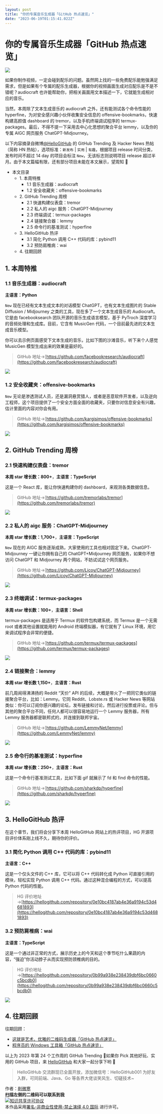 ```yaml
---
layout: post
title: "你的专属音乐生成器「GitHub 热点速览」"
date: "2023-06-19T01:15:41.022Z"
---
```

你的专属音乐生成器「GitHub 热点速览」
======================

![](https://img2023.cnblogs.com/blog/759200/202306/759200-20230618205708812-1235840189.jpg)

如果你制作视频，一定会碰到配乐的问题。虽然网上找的一些免费配乐能勉强满足需求，但是如果有个专属的配乐生成器，根据你的视频画面生成对应配乐是不是不错呢？audiocraft 也许能帮助你，把相关画面用文本描述一下，它就能生成相对应的音乐。

当然，本周除了文本生成音乐的 audiocraft 之外，还有能测试各个命令性能的 hyperfine，为对安全感兴趣小伙伴收集安全信息的 offensive-bookmarks，快速构建高颜值 dashboard 的 tremor，以及手机终端调试程序的 termux-packages。最后，不得不提一下采用去中心化思想的聚合平台 lemmy，以及你的专属 AIGC 网页服务 ChatGPT-Midjourney。

以下内容摘录自微博[@HelloGitHub](https://www.weibo.com/hellogithub/) 的 GitHub Trending 及 Hacker News 热帖（简称 HN 热帖），选项标准：`新发布` | `实用` | `有趣`，根据项目 release 时间分类，发布时间不超过 14 day 的项目会标注 `New`，无该标志则说明项目 release 超过半月。由于本文篇幅有限，还有部分项目未能在本文展示，望周知 🌝

*   本文目录
    *   1\. 本周特推
        *   1.1 音乐生成器：audiocraft
        *   1.2 安全收藏夹：offensive-bookmarks
    *   2\. GitHub Trending 周榜
        *   2.1 快速构建仪表盘：tremor
        *   2.2 私人的 aigc 服务：ChatGPT-Midjourney
        *   2.3 终端调试：termux-packages
        *   2.4 链接聚合器：lemmy
        *   2.5 命令行的基准测试：hyperfine
    *   3\. HelloGitHub 热评
        *   3.1 简化 Python 调用 C++ 代码的库：pybind11
        *   3.2 预防肩椎病：wai
    *   4\. 往期回顾

1\. 本周特推
--------

### 1.1 音乐生成器：audiocraft

**主语言：Python**

`New` 现在已经有文本生成文本的对话模型 ChatGPT，也有文本生成图片的 Stable Diffusion / Midjourney 之类的工具，现在多了一个文本生成音乐的 Audiocraft。它是由 facebooksearch 团队开源的音乐生成语言模型，基于 PyTroch 深度学习的音频处理和生成库。目前，它含有 MusicGen 代码，一个目前最先进的文本生成音乐模型。

你可以去示例页面感受下文本生成的音乐，比如下图的沙滩音乐，听下来个人感觉 MusicGen 模型生成出来的效果是最好的。

> GitHub 地址→[https://github.com/facebookresearch/audiocraft](https://github.com/facebookresearch/audiocraft)

![](https://img2023.cnblogs.com/blog/759200/202306/759200-20230618205625207-1236790475.png)

### 1.2 安全收藏夹：offensive-bookmarks

`New` 无论是渗透测试人员，还是漏洞悬赏猎人，或者是恶意软件开发者，以及逆向工程师，这个项目提供了一个安全方面全面的收藏夹，只要你对信息安全有兴趣，估计里面的内容对你会有用。

> GitHub 地址→[https://github.com/kargisimos/offensive-bookmarks](https://github.com/kargisimos/offensive-bookmarks)

![](https://img2023.cnblogs.com/blog/759200/202306/759200-20230618205629732-1864608265.png)

2\. GitHub Trending 周榜
----------------------

### 2.1 快速构建仪表盘：tremor

**本周 star 增长数：800+**，**主语言：TypeScript**

这是一个 React 库，能让你快速构建你的 dashboard，来观测各类数据信息。

> GitHub 地址→[https://github.com/tremorlabs/tremor](https://github.com/tremorlabs/tremor)

![](https://img2023.cnblogs.com/blog/759200/202306/759200-20230618205634063-1965298257.png)

### 2.2 私人的 aigc 服务：ChatGPT-Midjourney

**本周 star 增长数：1,700+**，**主语言：TypeScript**

`New` 现在的 AIGC 服务逐渐成熟，大家使用的工具也相对固定下来。ChatGPT-Midjourney 一键让你拥有自己的 ChatGPT+Midjourney 网页服务，如果你不想访问 ChatGPT 和 Midjourney 两个网站，不妨试试这个网页服务。

> GitHub 地址→[https://github.com/Licoy/ChatGPT-Midjourney](https://github.com/Licoy/ChatGPT-Midjourney)

![](https://img2023.cnblogs.com/blog/759200/202306/759200-20230618205638757-123553083.png)

### 2.3 终端调试：termux-packages

**本周 star 增长数：100+**，**主语言：Shell**

termux-packages 是适用于 Termux 的软件包构建系统，而 Termux 是一个无需 root 或者其他设置就能用的 Android 终端模拟器，有它就有了 Linux 环境，用它来调试程序会非常的便捷。

> GitHub 地址→[https://github.com/termux/termux-packages](https://github.com/termux/termux-packages)

![](https://img2023.cnblogs.com/blog/759200/202306/759200-20230618205643294-1634056249.png)

### 2.4 链接聚合：lemmy

**本周 star 增长数 1,150+**，**主语言：Rust**

前几周闹得沸沸扬的 Reddit “天价” API 的后续，大概是带火了一把同它类似的链接聚合平台，比如：Lemmy。它同 Reddit、Lobste.rs 或 Hacker News 等网站类似：你可以订阅你感兴趣的论坛，发布链接和讨论，然后进行投票或评论。但与其他的聚合平台不同，任何人都可以很容易地运行一个 Lemmy 服务器，所有 Lemmy 服务器都是联邦式的，并连接到联邦宇宙。

> GitHub 地址→[https://github.com/LemmyNet/lemmy](https://github.com/LemmyNet/lemmy)

![](https://img2023.cnblogs.com/blog/759200/202306/759200-20230618205647782-84608382.jpg)

### 2.5 命令行的基准测试：hyperfine

**本周 star 增长数：250+**，**主语言：Rust**

这是一个命令行基准测试工具，比如下面 gif 就展示了 fd 和 find 命令的性能。

> GitHub 地址→[https://github.com/sharkdp/hyperfine](https://github.com/sharkdp/hyperfine)

![](https://img2023.cnblogs.com/blog/759200/202306/759200-20230618205651743-1850661213.gif)

3\. HelloGitHub 热评
------------------

在这个章节，我们将会分享下本周 HelloGitHub 网站上的热评项目，HG 开源项目评价体系刚上线不久，期待你的评价。

### 3.1 简化 Python 调用 C++ 代码的库：pybind11

**主语言：C++**

这是一个仅头文件的 C++ 库，它可以将 C++ 代码转化成 Python 可直接引用的模块，轻松实现 Python 调用 C++ 代码。通过这种混合编程的方式，可以提高 Python 代码的性能。

> HG 评价地址→[https://hellogithub.com/repository/0e10bc4187ab4e36a9194c53d4681893](https://hellogithub.com/repository/0e10bc4187ab4e36a9194c53d4681893)

### 3.2 预防肩椎病：wai

**主语言：TypeScript**

这是一个通过非正常的方式，展示历史上的今天和这个季节吃什么果蔬的内容，“强迫”你活动脖子从而实现预防颈椎病的目的。

> HG 评价地址→[https://hellogithub.com/repository/0b99a938e238439dbf6bc0660c5bcdb0](https://hellogithub.com/repository/0b99a938e238439dbf6bc0660c5bcdb0)

![](https://img2023.cnblogs.com/blog/759200/202306/759200-20230618205657204-920372993.jpg)

4\. 往期回顾
--------

往期回顾：

*   [这就是艺术，优雅的二维码生成器「GitHub 热点速览」](https://mp.weixin.qq.com/s/KBS5ybzq3DI3eifNs08fNA)
*   [程序员的 Windows 工具箱「GitHub 热点速览」](https://mp.weixin.qq.com/s/NG4chhvDA-fKMif3MsJuDA)

以上为 2023 年第 24 个工作周的 GitHub Trending 🎉如果你 Pick 其他好玩、实用的 GitHub 项目，来 [HelloGitHub](https://hellogithub.com/periodical) 和大家一起分享下哟 🌝

> HelloGitHub 交流群现已全面开放，添加微信号：HelloGitHub001 为好友入群，可同前端、Java、Go 等各界大佬谈笑风生、切磋技术~

  
作者：[削微寒](https://github.com/521xueweihan)  
**扫描左侧的二维码可以联系到我**  
[![知识共享许可协议](https://licensebuttons.net/l/by-nc-nd/4.0/88x31.png)](https://creativecommons.org/licenses/by-nc-nd/4.0/deed.zh)  
本作品采用[署名-非商业性使用-禁止演绎 4.0 国际](https://creativecommons.org/licenses/by-nc-nd/4.0/deed.zh) 进行许可。